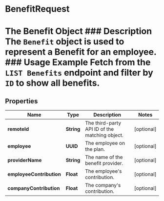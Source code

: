 

# BenefitRequest

# The Benefit Object ### Description The `Benefit` object is used to represent a Benefit for an employee.  ### Usage Example Fetch from the `LIST Benefits` endpoint and filter by `ID` to show all benefits.

## Properties

Name | Type | Description | Notes
------------ | ------------- | ------------- | -------------
**remoteId** | **String** | The third-party API ID of the matching object. |  [optional]
**employee** | **UUID** | The employee on the plan. |  [optional]
**providerName** | **String** | The name of the benefit provider. |  [optional]
**employeeContribution** | **Float** | The employee&#39;s contribution. |  [optional]
**companyContribution** | **Float** | The company&#39;s contribution. |  [optional]



